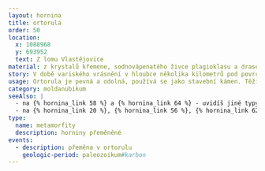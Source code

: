 ```yaml
---
layout: hornina
title: ortorula
order: 50
location:
  x: 1088968
  y: 693952
  text: Z lomu Vlastějovice
material: z krystalů křemene, sodnovápenatého živce plagioklasu a draselného živce mikroklinu, světlé slídy muskovitu, tmavé slídy biotitu, apatitu, zirkonu a magnetitu
story: V době variského vrásnění v hloubce několika kilometrů pod povrchem Země vzniklo tavením zemské kůry granitové magma. Když utuhlo, byla z něj žula. Později byla žula vystavena vysoké teplotě a tlaku. Nedošlo k jejímu roztavení, ale jen ke změně struktury a uspořádání minerálů. Zatímco žuly mívají minerály neuspořádané, v ortorulách jsou často uspořádané do pásků. 
usage: Ortorula je pevná a odolná, používá se jako stavební kámen. Těží se v lomu, drtí se na menší kousky, které se pak třídí podle velikosti. Přidává se do betonových a asfaltových směsí pro stavební účely. 
category: moldanubikum
seeAlso: |
  - na {% hornina_link 58 %} a {% hornina_link 64 %} - uvidíš jiné typy ortorul
  - na {% hornina_link 20 %}, {% hornina_link 56 %}, {% hornina_link 62 %} a {% hornina_link 74 %} -  uvidíš, jak jsem mohl vypadat před metamorfózou
type:
  name: metamorfity
  description: horniny přeměněné
events:
  - description: přeměna v ortorulu
    geologic-period: paleozoikum#karbon
---
```


